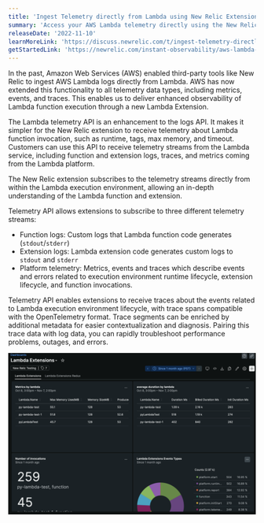 ```yaml
---
title: 'Ingest Telemetry directly from Lambda using New Relic Extensions'
summary: 'Access your AWS Lambda telemetry directly using the New Relic extension to receive enhanced telemetry data (logs, platform traces, and new performance metrics) directly from Lambda execution environment through a single interface'
releaseDate: '2022-11-10'
learnMoreLink: 'https://discuss.newrelic.com/t/ingest-telemetry-directly-from-lambda-using-new-relic-extensions/190989' 
getStartedLink: 'https://newrelic.com/instant-observability/aws-lambda-telemetry-extension'
---
```


In the past, Amazon Web Services (AWS) enabled third-party tools like New Relic to ingest AWS Lambda logs directly from Lambda. AWS has now extended this functionality to all telemetry data types, including metrics, events, and traces. This enables us to deliver enhanced observability of Lambda function execution through a new Lambda Extension.

The Lambda telemetry API is an enhancement to the logs API. It makes it simpler for the New Relic extension to receive telemetry about Lambda function invocation, such as runtime, tags, max memory, and timeout. Customers can use this API to receive telemetry streams from the Lambda service, including function and extension logs, traces, and metrics coming from the Lambda platform.

The New Relic extension subscribes to the telemetry streams directly from within the Lambda execution environment, allowing an in-depth understanding of the Lambda function and extension.

Telemetry API allows extensions to subscribe to three different telemetry streams:

* Function logs: Custom logs that Lambda function code generates (`stdout`/`stderr`)
* Extension logs: Lambda extension code generates custom logs to `stdout` and `stderr`
* Platform telemetry: Metrics, events and traces which describe events and errors related to execution environment runtime lifecycle, extension lifecycle, and function invocations.

Telemetry API enables extensions to receive traces about the events related to Lambda execution environment lifecycle, with trace spans compatible with the OpenTelemetry format. Trace segments can be enriched by additional metadata for easier contextualization and diagnosis. Pairing this trace data with log data, you can rapidly troubleshoot performance problems, outages, and errors.

![Metrics, events and logs from Lambda Extensions displayed in New Relic](./images/lambda_extensions.png "Metrics, events and logs from Lambda Extensions displayed in New Relic")

